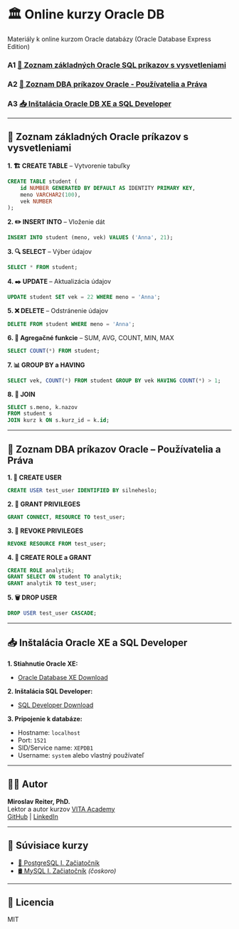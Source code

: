 # 🏛️ Online kurzy Oracle DB
Materiály k online kurzom Oracle databázy (Oracle Database Express Edition)

### A1 [🎯 Zoznam základných Oracle SQL príkazov s vysvetleniami](#zoznam-zakladnych-oracle-prikazov)
### A2 [🔐 Zoznam DBA príkazov Oracle - Používatelia a Práva](#zoznam-dba-prikazov-pouzivatelia)
### A3 [📥 Inštalácia Oracle DB XE a SQL Developer](#instalacia-oracle)

---

<a name="zoznam-zakladnych-oracle-prikazov"></a>
## 🎯 Zoznam základných Oracle príkazov s vysvetleniami

**1. 🏗️ CREATE TABLE** – Vytvorenie tabuľky

```sql
CREATE TABLE student (
    id NUMBER GENERATED BY DEFAULT AS IDENTITY PRIMARY KEY,
    meno VARCHAR2(100),
    vek NUMBER
);
```

**2. ✏️ INSERT INTO** – Vloženie dát

```sql
INSERT INTO student (meno, vek) VALUES ('Anna', 21);
```

**3. 🔍 SELECT** – Výber údajov

```sql
SELECT * FROM student;
```

**4. ✒️ UPDATE** – Aktualizácia údajov

```sql
UPDATE student SET vek = 22 WHERE meno = 'Anna';
```

**5. ❌ DELETE** – Odstránenie údajov

```sql
DELETE FROM student WHERE meno = 'Anna';
```

**6. 🧮 Agregačné funkcie** – SUM, AVG, COUNT, MIN, MAX

```sql
SELECT COUNT(*) FROM student;
```

**7. 📊 GROUP BY a HAVING**

```sql
SELECT vek, COUNT(*) FROM student GROUP BY vek HAVING COUNT(*) > 1;
```

**8. 🔗 JOIN**

```sql
SELECT s.meno, k.nazov 
FROM student s 
JOIN kurz k ON s.kurz_id = k.id;
```

---

<a name="zoznam-dba-prikazov-pouzivatelia"></a>
## 🔐 Zoznam DBA príkazov Oracle – Používatelia a Práva

**1. 👤 CREATE USER**

```sql
CREATE USER test_user IDENTIFIED BY silneheslo;
```

**2. 🔑 GRANT PRIVILEGES**

```sql
GRANT CONNECT, RESOURCE TO test_user;
```

**3. 🚫 REVOKE PRIVILEGES**

```sql
REVOKE RESOURCE FROM test_user;
```

**4. 🧾 CREATE ROLE a GRANT**

```sql
CREATE ROLE analytik;
GRANT SELECT ON student TO analytik;
GRANT analytik TO test_user;
```

**5. 🗑️ DROP USER**

```sql
DROP USER test_user CASCADE;
```

---

<a name="instalacia-oracle"></a>
## 📥 Inštalácia Oracle XE a SQL Developer

**1. Stiahnutie Oracle XE:**

- [Oracle Database XE Download](https://www.oracle.com/database/technologies/xe-downloads.html)

**2. Inštalácia SQL Developer:**

- [SQL Developer Download](https://www.oracle.com/tools/downloads/sqldev-downloads.html)

**3. Pripojenie k databáze:**

- Hostname: `localhost`
- Port: `1521`
- SID/Service name: `XEPDB1`
- Username: `system` alebo vlastný používateľ

---

## 👨‍🏫 Autor

**Miroslav Reiter, PhD.**  
Lektor a autor kurzov [VITA Academy](https://www.vita.sk)  
[GitHub](https://github.com/miroslav-reiter) | [LinkedIn](https://www.linkedin.com/in/miroslav-reiter)

---

## 🧠 Súvisiace kurzy

- [🐘 PostgreSQL I. Začiatočník](https://github.com/miroslav-reiter/PostgreSQL)
- [🛢️ MySQL I. Začiatočník](https://github.com/miroslav-reiter/MySQL) *(čoskoro)*

---

## 📜 Licencia

MIT
